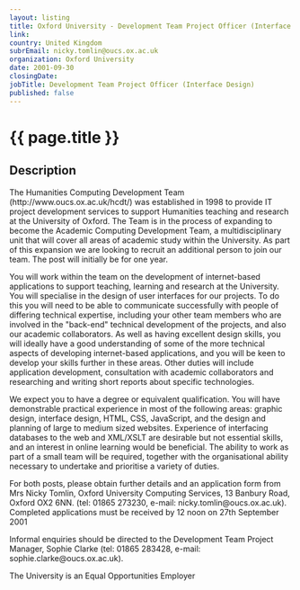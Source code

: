 ```yaml
---
layout: listing
title: Oxford University - Development Team Project Officer (Interface Design)
link:
country: United Kingdom
subrEmail: nicky.tomlin@oucs.ox.ac.uk
organization: Oxford University 
date: 2001-09-30
closingDate: 
jobTitle: Development Team Project Officer (Interface Design)
published: false
---
```



# {{ page.title }}

## Description


<p>The Humanities Computing Development Team (http://www.oucs.ox.ac.uk/hcdt/) was established in 1998 to provide IT project development services to support Humanities teaching and research at the University of Oxford. The Team is in the process of expanding to become the Academic Computing Development Team, a multidisciplinary unit that will cover all areas of academic study within the University. As part of this expansion we are looking to recruit an additional person to join our team. The post will initially be for one year.</p>

<p>You will work within the team on the development of internet-based applications to support teaching, learning and research at the University. You will specialise in the design of user interfaces for our projects. To do this you will need to be able to communicate successfully with people of differing technical expertise, including your other team members who are involved in the "back-end" technical development of the projects, and also our academic collaborators. As well as having excellent design skills, you will ideally have a good understanding of some of the more technical aspects of developing internet-based applications, and you will be keen to develop your skills further in these areas. Other duties will include application development, consultation with academic collaborators and researching and writing short reports about specific technologies.</p>

<p>We expect you to have a degree or equivalent qualification. You will have demonstrable practical experience in most of the following areas: graphic design, interface design, HTML, CSS, JavaScript, and the design and planning of large to medium sized websites. Experience of interfacing databases to the web and XML/XSLT are desirable but not essential skills, and an interest in online learning would be beneficial. The ability to work as part of a small team will be required, together with the organisational ability necessary to undertake and prioritise a variety of duties.</p>

<p>For both posts, please obtain further details and an application form from Mrs Nicky Tomlin, Oxford University Computing Services, 13 Banbury Road, Oxford OX2 6NN. (tel: 01865 273230, e-mail: nicky.tomlin@oucs.ox.ac.uk). Completed applications must be received by 12 noon on 27th September 2001</p>

<p>Informal enquiries should be directed to the Development Team Project Manager, Sophie Clarke (tel: 01865 283428, e-mail: sophie.clarke@oucs.ox.ac.uk).</p>

<p>The University is an Equal Opportunities Employer
</p>
